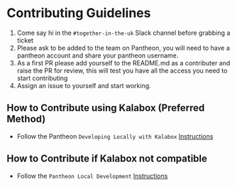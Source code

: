 # Contributing Guidelines

1. Come say hi in the ```#together-in-the-uk``` Slack channel before grabbing a ticket
2. Please ask to be added to the team on Pantheon, you will need to have a pantheon account and share your pantheon username.
3. As a first PR please add yourself to the README.md as a contributer and raise the PR for review, this will test you have all the access you need to start contributing
4. Assign an issue to yourself and start working.

## How to Contribute using Kalabox (Preferred Method)

- Follow the Pantheon ```Developing Locally with Kalabox``` [Instructions](https://pantheon.io/docs/kalabox/)

## How to Contribute if Kalabox not compatible

- Follow the ```Pantheon Local Development``` [Instructions](https://pantheon.io/docs/local-development/)
